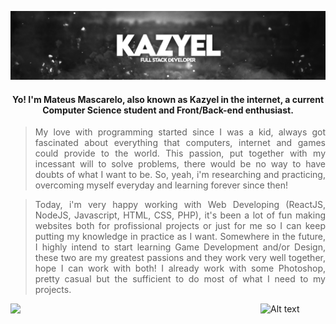  
![Header](banner.png "Header")

<h4 align="center"> Yo! I'm Mateus Mascarelo, also known as Kazyel in the internet, a current Computer Science student and Front/Back-end enthusiast.</h1>

> <p align="justify">My love with programming started since I was a kid, always got fascinated about everything that computers, internet and games could provide to the world. This passion, put together with my incessant will to solve problems, there would be no way to have doubts of what I want to be. So, yeah, i'm researching and practicing, overcoming myself everyday and learning forever since then!</p>

> <p align="justify">Today, i'm very happy working with Web Developing (ReactJS, NodeJS, Javascript, HTML, CSS, PHP), it's been a lot of fun making websites both for profissional projects or just for me so I can keep putting my knowledge in practice as I want. Somewhere in the future, I highly intend to start learning Game Development and/or Design, these two are my greatest passions and they work very well together, hope I can work with both! I already work with some Photoshop, pretty casual but the sufficient to do most of what I need to my projects. </p>

![Alt text](https://spotify-recently-played-readme.vercel.app/api?user=uvftxlhokjash9j9ab2rsgwt8&count=2)<img align="left" src = "https://github-readme-streak-stats.herokuapp.com?user=Kazyel&theme=dark&hide_border=true" width = 400>
